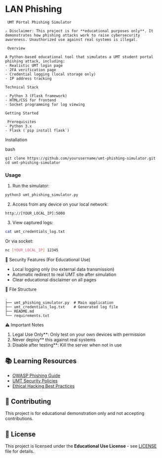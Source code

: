 # LAN Phishing

```
 UMT Portal Phishing Simulator

⚠ Disclaimer: This project is for **educational purposes only**. It demonstrates how phishing attacks work to raise cybersecurity awareness. Unauthorized use against real systems is illegal.

 Overview

A Python-based educational tool that simulates a UMT student portal phishing attack, including:
- Realistic UMT login page
- 2FA verification page
- Credential logging (local storage only)
- IP address tracking

Technical Stack

- Python 3 (Flask framework)
- HTML/CSS for frontend
- Socket programming for log viewing

Getting Started

 Prerequisites
- Python 3.x
- Flask (`pip install flask`)
```
Installation

bash
```
git clone https://github.com/yourusername/umt-phishing-simulator.git
cd umt-phishing-simulator
```

### Usage
1. Run the simulator:
```bash
python3 umt_phishing_simulator.py
```

2. Access from any device on your local network:
```
http://[YOUR_LOCAL_IP]:5000
```

3. View captured logs:
```bash
cat umt_credentials_log.txt
```
Or via socket:
```bash
nc [YOUR_LOCAL_IP] 12345
```

 🔐 Security Features (For Educational Use)
- Local logging only (no external data transmission)
- Automatic redirect to real UMT site after simulation
- Clear educational disclaimer on all pages

 📂 File Structure
```
.
├── umt_phishing_simulator.py  # Main application
├── umt_credentials_log.txt    # Generated log file
├── README.md
└── requirements.txt
```

 ⚠️ Important Notes
1. Legal Use Only**: Only test on your own devices with permission
2. Never deploy** this against real systems
3. Disable after testing**: Kill the server when not in use

## 📚 Learning Resources
- [OWASP Phishing Guide](https://owasp.org/www-community/attacks/Phishing)
- [UMT Security Policies](https://www.umt.edu.pk/security)
- [Ethical Hacking Best Practices](https://www.eccouncil.org/ethical-hacking/)

## 🤝 Contributing
This project is for educational demonstration only and not accepting contributions.

## 📜 License
This project is licensed under the **Educational Use License** - see [LICENSE](LICENSE) file for details.
